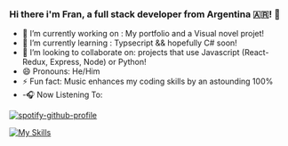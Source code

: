 ### Hi there i'm Fran, a full stack developer from Argentina 🇦🇷! 👋



- 🔭 I’m currently working on : My portfolio and a Visual novel projet!
- 🌱 I’m currently learning : Typsecript && hopefully C# soon!
- 👯 I’m looking to collaborate on: projects that use Javascript (React-Redux, Express, Node) or Python!  
- 😄 Pronouns: He/Him
- ⚡ Fun fact: Music enhances my coding skills by an astounding 100%
- -🎧 Now Listening To:


[![spotify-github-profile](https://spotify-github-profile.vercel.app/api/view?uid=21iuvpbng2pvmdzi2qs7lwdbi&cover_image=true&theme=natemoo-re&show_offline=false&background_color=181616&interchange=false&bar_color=53b14f&bar_color_cover=false)](https://github.com/kittinan/spotify-github-profile)



  [![My Skills](https://skillicons.dev/icons?i=js,html,css,react,redux,nodejs,express,postgres,postman,sequelize,py,sqlite,pr,ps,ai)](https://skillicons.dev)
